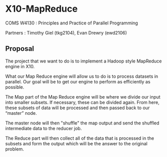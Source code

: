 X10-MapReduce
=============
COMS W4130 : Principles and Practice of Parallel Programming

Partners : Timothy Giel (tkg2104), Evan Drewry (ewd2106)

Proposal
--------
The project that we want to do is to implement a Hadoop style MapReduce engine
in X10.

What our Map Reduce engine will allow us to do is to process datasets in
parallel.  Our goal will be to get our engine to perform as efficiently as
possible.

The Map part of the Map Reduce engine will be where we divide our input into
smaller subsets.  If necessary, these can be divided again.  From here, these
subsets of data will be processed and then passed back to our “master” node.

The master node will then "shuffle" the map output and send the shuffled
intermediate data to the reducer job.

The Reduce part will then collect all of the data that is processed in the
subsets and form the output which will be the answer to the original problem.
